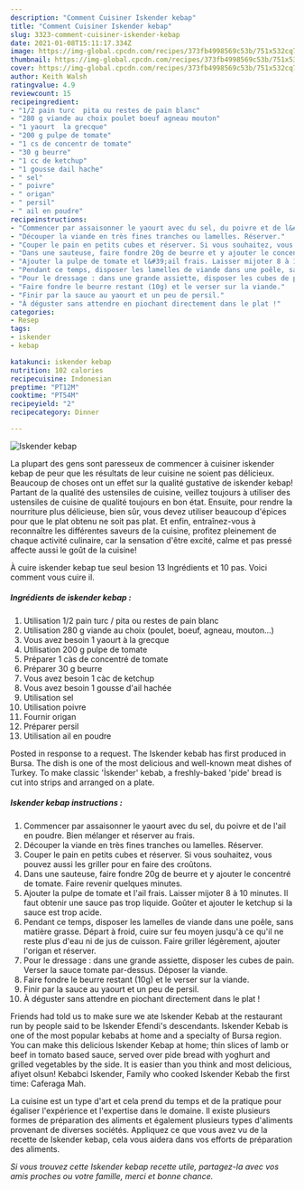 ```yaml
---
description: "Comment Cuisiner Iskender kebap"
title: "Comment Cuisiner Iskender kebap"
slug: 3323-comment-cuisiner-iskender-kebap
date: 2021-01-08T15:11:17.334Z
image: https://img-global.cpcdn.com/recipes/373fb4998569c53b/751x532cq70/iskender-kebap-photo-principale-de-la-recette.jpg
thumbnail: https://img-global.cpcdn.com/recipes/373fb4998569c53b/751x532cq70/iskender-kebap-photo-principale-de-la-recette.jpg
cover: https://img-global.cpcdn.com/recipes/373fb4998569c53b/751x532cq70/iskender-kebap-photo-principale-de-la-recette.jpg
author: Keith Walsh
ratingvalue: 4.9
reviewcount: 15
recipeingredient:
- "1/2 pain turc  pita ou restes de pain blanc"
- "280 g viande au choix poulet boeuf agneau mouton"
- "1 yaourt  la grecque"
- "200 g pulpe de tomate"
- "1 cs de concentr de tomate"
- "30 g beurre"
- "1 cc de ketchup"
- "1 gousse dail hache"
- " sel"
- " poivre"
- " origan"
- " persil"
- " ail en poudre"
recipeinstructions:
- "Commencer par assaisonner le yaourt avec du sel, du poivre et de l&#39;ail en poudre. Bien mélanger et réserver au frais."
- "Découper la viande en très fines tranches ou lamelles. Réserver."
- "Couper le pain en petits cubes et réserver. Si vous souhaitez, vous pouvez aussi les griller pour en faire des croûtons."
- "Dans une sauteuse, faire fondre 20g de beurre et y ajouter le concentré de tomate. Faire revenir quelques minutes."
- "Ajouter la pulpe de tomate et l&#39;ail frais. Laisser mijoter 8 à 10 minutes. Il faut obtenir une sauce pas trop liquide. Goûter et ajouter le ketchup si la sauce est trop acide."
- "Pendant ce temps, disposer les lamelles de viande dans une poêle, sans matière grasse. Départ à froid, cuire sur feu moyen jusqu&#39;à ce qu&#39;il ne reste plus d&#39;eau ni de jus de cuisson. Faire griller légèrement, ajouter l&#39;origan et réserver."
- "Pour le dressage : dans une grande assiette, disposer les cubes de pain. Verser la sauce tomate par-dessus. Déposer la viande."
- "Faire fondre le beurre restant (10g) et le verser sur la viande."
- "Finir par la sauce au yaourt et un peu de persil."
- "À déguster sans attendre en piochant directement dans le plat !"
categories:
- Resep
tags:
- iskender
- kebap

katakunci: iskender kebap 
nutrition: 102 calories
recipecuisine: Indonesian
preptime: "PT12M"
cooktime: "PT54M"
recipeyield: "2"
recipecategory: Dinner

---
```



![Iskender kebap](https://img-global.cpcdn.com/recipes/373fb4998569c53b/751x532cq70/iskender-kebap-photo-principale-de-la-recette.jpg)

La plupart des gens sont paresseux de commencer à cuisiner iskender kebap de peur que les résultats de leur cuisine ne soient pas délicieux. Beaucoup de choses ont un effet sur la qualité gustative de iskender kebap! Partant de la qualité des ustensiles de cuisine, veillez toujours à utiliser des ustensiles de cuisine de qualité toujours en bon état. Ensuite, pour rendre la nourriture plus délicieuse, bien sûr, vous devez utiliser beaucoup d'épices pour que le plat obtenu ne soit pas plat. Et enfin, entraînez-vous à reconnaître les différentes saveurs de la cuisine, profitez pleinement de chaque activité culinaire, car la sensation d'être excité, calme et pas pressé affecte aussi le goût de la cuisine!

<!--inarticleads1-->

À cuire iskender kebap tue seul besion 13 Ingrédients et 10 pas. Voici comment vous cuire il.

##### Ingrédients de iskender kebap :

1. Utilisation 1/2 pain turc / pita ou restes de pain blanc
1. Utilisation 280 g viande au choix (poulet, boeuf, agneau, mouton...)
1. Vous avez besoin 1 yaourt à la grecque
1. Utilisation 200 g pulpe de tomate
1. Préparer 1 càs de concentré de tomate
1. Préparer 30 g beurre
1. Vous avez besoin 1 càc de ketchup
1. Vous avez besoin 1 gousse d&#39;ail hachée
1. Utilisation  sel
1. Utilisation  poivre
1. Fournir  origan
1. Préparer  persil
1. Utilisation  ail en poudre


Posted in response to a request. The Iskender kebab has first produced in Bursa. The dish is one of the most delicious and well-known meat dishes of Turkey. To make classic &#39;İskender&#39; kebab, a freshly-baked &#39;pide&#39; bread is cut into strips and arranged on a plate. 

<!--inarticleads2-->

##### Iskender kebap instructions :

1. Commencer par assaisonner le yaourt avec du sel, du poivre et de l&#39;ail en poudre. Bien mélanger et réserver au frais.
1. Découper la viande en très fines tranches ou lamelles. Réserver.
1. Couper le pain en petits cubes et réserver. Si vous souhaitez, vous pouvez aussi les griller pour en faire des croûtons.
1. Dans une sauteuse, faire fondre 20g de beurre et y ajouter le concentré de tomate. Faire revenir quelques minutes.
1. Ajouter la pulpe de tomate et l&#39;ail frais. Laisser mijoter 8 à 10 minutes. Il faut obtenir une sauce pas trop liquide. Goûter et ajouter le ketchup si la sauce est trop acide.
1. Pendant ce temps, disposer les lamelles de viande dans une poêle, sans matière grasse. Départ à froid, cuire sur feu moyen jusqu&#39;à ce qu&#39;il ne reste plus d&#39;eau ni de jus de cuisson. Faire griller légèrement, ajouter l&#39;origan et réserver.
1. Pour le dressage : dans une grande assiette, disposer les cubes de pain. Verser la sauce tomate par-dessus. Déposer la viande.
1. Faire fondre le beurre restant (10g) et le verser sur la viande.
1. Finir par la sauce au yaourt et un peu de persil.
1. À déguster sans attendre en piochant directement dans le plat !


Friends had told us to make sure we ate Iskender Kebab at the restaurant run by people said to be Iskender Efendi&#39;s descendants. Iskender Kebab is one of the most popular kebabs at home and a specialty of Bursa region. You can make this delicious Iskender Kebap at home; thin slices of lamb or beef in tomato based sauce, served over pide bread with yoghurt and grilled vegetables by the side. It is easier than you think and most delicious, afiyet olsun! Kebabci Iskender, Family who cooked Iskender Kebab the first time: Caferaga Mah. 

<!--inarticleads1-->

<p>
La cuisine est un type d'art et cela prend du temps et de la pratique pour égaliser l'expérience et l'expertise dans le domaine. Il existe plusieurs formes de préparation des aliments et également plusieurs types d'aliments provenant de diverses sociétés. Appliquez ce que vous avez vu de la recette de Iskender kebap, cela vous aidera dans vos efforts de préparation des aliments.
</p>

<p>
<i>Si vous trouvez cette Iskender kebap recette utile, partagez-la avec vos amis proches ou votre famille, merci et bonne chance.</i>
</p>
